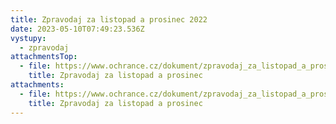 ```yaml
---
title: Zpravodaj za listopad a prosinec 2022
date: 2023-05-10T07:49:23.536Z
vystupy:
  - zpravodaj
attachmentsTop:
  - file: https://www.ochrance.cz/dokument/zpravodaj_za_listopad_a_prosinec/zpravodaj_za_listopad_a_prosinec.pdf
    title: Zpravodaj za listopad a prosinec
attachments:
  - file: https://www.ochrance.cz/dokument/zpravodaj_za_listopad_a_prosinec/zpravodaj_za_listopad_a_prosinec.docx
    title: Zpravodaj za listopad a prosinec
---
```

